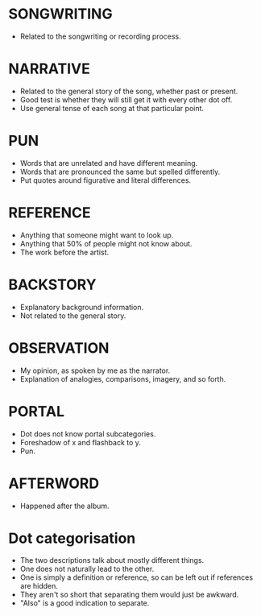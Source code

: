 # SONGWRITING
* Related to the songwriting or recording process.

# NARRATIVE
* Related to the general story of the song, whether past or present.
* Good test is whether they will still get it with every other dot off.
* Use general tense of each song at that particular point.

# PUN
* Words that are unrelated and have different meaning.
* Words that are pronounced the same but spelled differently.
* Put quotes around figurative and literal differences.

# REFERENCE
* Anything that someone might want to look up.
* Anything that 50% of people might not know about.
* The work before the artist.


# BACKSTORY
* Explanatory background information.
* Not related to the general story.

# OBSERVATION
* My opinion, as spoken by me as the narrator.
* Explanation of analogies, comparisons, imagery, and so forth.

# PORTAL
* Dot does not know portal subcategories.
* Foreshadow of x and flashback to y.
* Pun.

# AFTERWORD
* Happened after the album.

# Dot categorisation
* The two descriptions talk about mostly different things.
* One does not naturally lead to the other.
* One is simply a definition or reference, so can be left out if references are hidden.
* They aren't so short that separating them would just be awkward.
* "Also" is a good indication to separate.
